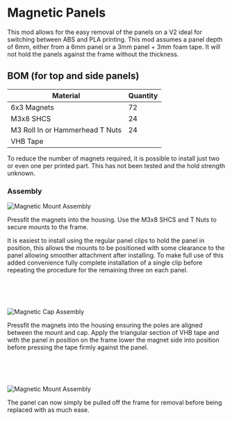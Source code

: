 # Magnetic Panels

This mod allows for the easy removal of the panels on a V2 ideal for switching between ABS and PLA printing. This mod assumes a panel depth of 6mm, either from a 6mm panel or a 3mm panel + 3mm foam tape. It will not hold the panels against the frame without the thickness. 

## BOM (for top and side panels)

   | Material | Quantity |
   |----------|----------|
   | 6x3 Magnets | 72 |
   | M3x8 SHCS | 24 |
   | M3 Roll In or Hammerhead T Nuts | 24|
   | VHB Tape | |   
  
  
To reduce the number of magnets required, it is possible to install just two or even one per printed part. This has not been tested and the hold strength unknown.

### Assembly

![Magnetic Mount Assembly](https://github.com/bobbleheed/VoronUsers/blob/bobbleheed-mag_panels/printer_mods/bobbleheed/V2.4_Magnetic_Panels/IMAGES/Mount_Assembly.png)

Pressfit the magnets into the housing. Use the M3x8 SHCS and T Nuts to secure mounts to the frame. 

It is easiest to install using the regular panel clips to hold the panel in position, this allows the mounts to be positioned with some clearance to the panel allowing smoother attachment after installing. To make full use of this added convenience fully complete installation of a single clip before repeating the procedure for the remaining three on each panel.  

<br>
<br>
<br>

![Magnetic Cap Assembly](https://github.com/bobbleheed/VoronUsers/blob/bobbleheed-mag_panels/printer_mods/bobbleheed/V2.4_Magnetic_Panels/IMAGES/Cap_Assembly.png)

Pressfit the magnets into the housing ensuring the poles are aligned between the mount and cap. Apply the triangular section of VHB tape and with the panel in position on the frame lower the magnet side into position before pressing the tape firmly against the panel. 

<br>
<br>
<br>

![Magnetic Mount Assembly](https://github.com/bobbleheed/VoronUsers/blob/bobbleheed-mag_panels/printer_mods/bobbleheed/V2.4_Magnetic_Panels/IMAGES/Final_Assembly.png)

The panel can now simply be pulled off the frame for removal before being replaced with as much ease. 
